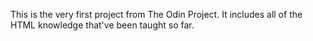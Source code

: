 This is the very first project from The Odin Project. It includes all of the HTML knowledge that've been taught so far.